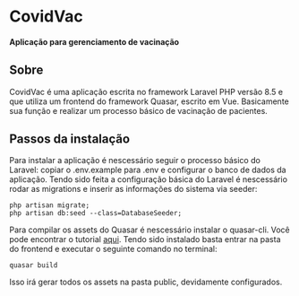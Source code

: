 # CovidVac
#### Aplicação para gerenciamento de vacinação

## Sobre
CovidVac é uma aplicação escrita no framework Laravel PHP versão 8.5 e que utiliza um frontend do framework Quasar, escrito em Vue. Basicamente sua função e realizar um processo básico de vacinação de pacientes.

## Passos da instalação
Para instalar a aplicação é nescessário seguir o processo básico do Laravel: copiar o .env.example para .env e configurar o banco de dados da aplicação. Tendo sido feita a configuração básica do Laravel é nescessário rodar as migrations e inserir as informações do sistema via seeder:
```
php artisan migrate;
php artisan db:seed --class=DatabaseSeeder;
```
Para compilar os assets do Quasar é nescessário instalar o quasar-cli. Você pode encontrar o tutorial <a href="https://quasar.dev/quasar-cli/installation">aqui</a>. Tendo sido instalado basta entrar na pasta do frontend e executar o seguinte comando no terminal:

```
quasar build
```
Isso irá gerar todos os assets na pasta public, devidamente configurados.

